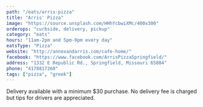 ```yaml
---
path: "/eats/arris-pizza"
title: "Arris' Pizza"
image: "https://source.unsplash.com/HHhYcbwiXMc/400x300"
orderops: "curbside, delivery, pickup"
category: "eats"
hours: "11am-2pm and 5pm-9pm every day"
eatsType: "Pizza"
website: "http://annexandarris.com/cafe-home/"
facebook: "https://www.facebook.com/ArrisPizzaSpringfield/"
address: "1332 E Republic Rd., Springfield, Missouri 65804"
phone: "4178817260"
tags: ["pizza", "greek"]
---
```


Delivery available with a minimum \$30 purchase. No delivery fee is charged but tips for drivers are appreciated.
